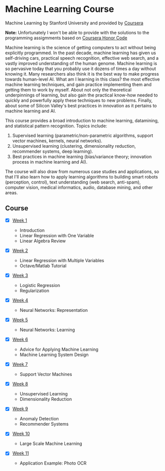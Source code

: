 # Machine Learning Course
Machine Learning by Stanford University and provided by [Coursera](https://www.coursera.org/learn/machine-learning)

**Note:** 
Unfortunately I won't be able to provide with the solutions to the programming assigmments based on [Coursera Honor Code](https://learner.coursera.help/hc/en-us/articles/209818863-Coursera-Honor-Code)

Machine learning is the science of getting computers to act without being explicitly programmed. In the past decade, machine learning has given us self-driving cars, practical speech recognition, effective web search, and a vastly improved understanding of the human genome. Machine learning is so pervasive today that you probably use it dozens of times a day without knowing it. Many researchers also think it is the best way to make progress towards human-level AI. What am I learning in this class? the most effective machine learning techniques, and gain practice implementing them and getting them to work by myself. About not only the theoretical underpinnings of learning, but also gain the practical know-how needed to quickly and powerfully apply these techniques to new problems. Finally, about some of Silicon Valley's best practices in innovation as it pertains to machine learning and AI.

This course provides a broad introduction to machine learning, datamining, and statistical pattern recognition. Topics include:

1. Supervised learning (parametric/non-parametric algorithms, support vector machines, kernels, neural networks).
2. Unsupervised learning (clustering, dimensionality reduction, recommender systems, deep learning).
3. Best practices in machine learning (bias/variance theory; innovation process in machine learning and AI).

The course will also draw from numerous case studies and applications, so that I'll also learn how to apply learning algorithms to building smart robots (perception, control), text understanding (web search, anti-spam), computer vision, medical informatics, audio, database mining, and other areas.

## Course
- [x] [Week 1](week1)
  - Introduction
  - Linear Regression with One Variable
  - Linear Algebra Review

- [x] [Week 2](week2)
  - Linear Regression with Multiple Variables
  - Octave/Matlab Tutorial

- [x] [Week 3](week3)
  - Logistic Regression
  - Regularization

- [x] [Week 4](week4)
  - Neural Networks: Representation

- [x] [Week 5](week5)
  - Neural Networks: Learning

- [x] [Week 6](week6)
  - Advice for Applying Machine Learning
  - Machine Learning System Design

- [x] [Week 7](week7)
  - Support Vector Machines

- [x] [Week 8](week8)
  - Unsupervised Learning
  - Dimensionality Reduction

- [x] [Week 9](week9)
  - Anomaly Detection
  - Recommender Systems

- [x] [Week 10](week10)
  - Large Scale Machine Learning

- [x] [Week 11](week11)
  - Application Example: Photo OCR
